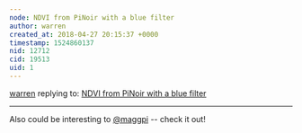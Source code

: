 ```yaml
---
node: NDVI from PiNoir with a blue filter
author: warren
created_at: 2018-04-27 20:15:37 +0000
timestamp: 1524860137
nid: 12712
cid: 19513
uid: 1
---
```




[warren](../profile/warren) replying to: [NDVI from PiNoir with a blue filter](../notes/carolccarvalho/02-18-2016/ndvi-from-pinoir-with-a-blue-filter)

----
Also could be interesting to [@maggpi](/profile/maggpi) -- check it out!